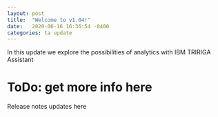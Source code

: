 ```yaml
---
layout: post
title:  "Welcome to v1.04!"
date:   2020-06-16 16:36:54 -0400
categories: ta update
---
```

In this update we explore the possibilities of analytics with IBM TRIRIGA Assistant

# ToDo: get more info here
Release notes updates here
